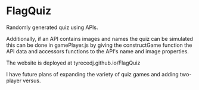 # FlagQuiz

Randomly generated quiz using APIs. 

Additionally, if an API contains images and names the quiz can be simulated this can be done in gamePlayer.js by giving the constructGame function the API data and accessors functions to the API's name and image properties.

The website is deployed at tyrecedj.github.io/FlagQuiz

I have future plans of expanding the variety of quiz games and adding two-player versus.
